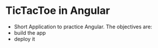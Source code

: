 # TicTacToe in Angular
- Short Application to practice Angular. The objectives are:<br/>
- build the app
- deploy it
